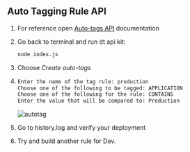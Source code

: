 ## Auto Tagging Rule API

1. For reference open <a href="https://www.dynatrace.com/support/help/dynatrace-api/configuration-api/automatically-applied-tags-api/post-auto-tag" target="_blank">Auto-tags API</a> documentation

2. Go back to terminal and run dt api kit:

    ```bash
    node index.js
    ```

3. Choose *Create auto-tags*

4. ```bash
   Enter the name of the tag rule: production
   Choose one of the following to be tagged: APPLICATION
   Choose one of the following for the rule: CONTAINS
   Enter the value that will be compared to: Production
   ```   

    ![autotag](../../assets/images/autotag.png)

5. Go to history.log and verify your deployment

6. Try and build another rule for Dev. 